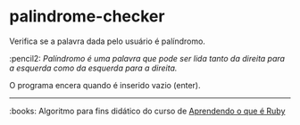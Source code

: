 # palindrome-checker


<p>Verifica se a palavra dada pelo usuário é palíndromo.</p>
<p>:pencil2:<i> Palíndromo é uma palavra que pode ser lida tanto da direita para a esquerda como da esquerda para a direita.</i><br></p>
<p>O programa encera quando é inserido vazio (enter).</p>
<hr>
<p>:books: Algoritmo para fins didático do curso de <a href="https://web.digitalinnovation.one/course/aprendendo-o-que-e-ruby/learning/b4b63eb7-9951-44f6-a497-c7cb582d335b">Aprendendo o que  é Ruby</a></p>
